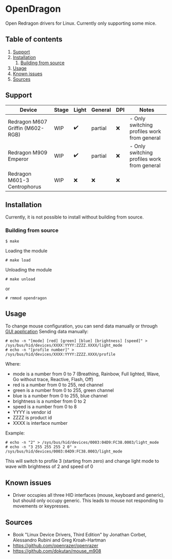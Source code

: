 # OpenDragon

Open Redragon drivers for Linux. Currently only supporting some mice.

## Table of contents

1. [Support](#support)
2. [Installation](#installation)
   1. [Building from source](#building-from-source)
3. [Usage](#usage)
4. [Known issues](#known-issues)
5. [Sources](#sources)

## Support

| Device                           | Stage | Light | General | DPI | Notes                                       |
| -------------------------------- | ----- | ----- | ------- | --- | ------------------------------------------- |
| Redragon M607 Griffin (M602-RGB) | WIP   | ✔️    | partial | ❌  | - Only switching profiles work from general |
| Redragon M909 Emperor            | WIP   | ✔️    | partial | ❌  | - Only switching profiles work from general |
| Redragon M601-3 Centrophorus     | WIP   | ❌    | ❌      | ❌  |                                             |

## Installation

Currently, it is not possible to install without building from source.

### Building from source

```
$ make
```

Loading the module

```
# make load
```

Unloading the module

```
# make unload
```

or

```
# rmmod opendragon
```

## Usage

To change mouse configuration, you can send data manually or through [GUI application](https://github.com/GrbavaCigla/opendragui)
Sending data manually:

```
# echo -n "[mode] [red] [green] [blue] [brightness] [speed]" > /sys/bus/hid/devices/XXXX:YYYY:ZZZZ.XXXX/light_mode
# echo -n "[profile number]" > /sys/bus/hid/devices/XXXX:YYYY:ZZZZ.XXXX/profile
```

Where:

- mode is a number from 0 to 7 (Breathing, Rainbow, Full lighted, Wave, Go without trace, Reactive, Flash, Off)
- red is a number from 0 to 255, red channel
- green is a number from 0 to 255, green channel
- blue is a number from 0 to 255, blue channel
- brightness is a number from 0 to 2
- speed is a number from 0 to 8
- YYYY is vendor id
- ZZZZ is product id
- XXXX is interface number

Example:

```
# echo -n "2" > /sys/bus/hid/devices/0003:04D9:FC38.0003/light_mode
# echo -n "3 255 255 255 2 0" > /sys/bus/hid/devices/0003:04D9:FC38.0003/light_mode
```
This will switch to profile 3 (starting from zero) and change light mode to wave with brightness of 2 and speed of 0

## Known issues

- Driver occupies all three HID interfaces (mouse, keyboard and generic), but should only occupy generic. This leads to mouse not responding to movements or keypresses.

## Sources

- Book "Linux Device Drivers, Third Edition" by Jonathan Corbet, Alessandro Rubini and Greg Kroah-Hartman
- https://github.com/openrazer/openrazer
- https://github.com/dokutan/mouse_m908
